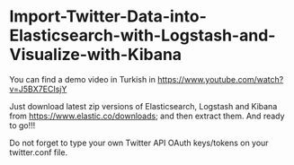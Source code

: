 # Import-Twitter-Data-into-Elasticsearch-with-Logstash-and-Visualize-with-Kibana

You can find a demo video in Turkish in https://www.youtube.com/watch?v=J5BX7ECIsjY

Just download latest zip versions of Elasticsearch, Logstash and Kibana from https://www.elastic.co/downloads; 
and then extract them. And ready to go!!!

Do not forget to type your own Twitter API OAuth keys/tokens on your twitter.conf file.
